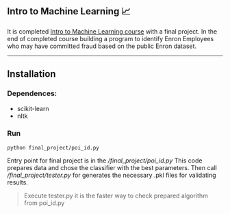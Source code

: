 ## Intro to Machine Learning :chart_with_upwards_trend:

It is completed [Intro to Machine Learning course](https://classroom.udacity.com/courses/ud120) with a final project. In the end of completed course building a program to identify Enron Employees who may have committed fraud based on the public Enron dataset.

- - - -

## Installation

### Dependences:
* scikit-learn
* nltk

### Run
`python final_project/poi_id.py`

Entry point for final project is in the _/final_project/poi_id.py_
This code prepares data and chose the classifier with the best parameters. Then call _/final_project/tester.py_ for generates the necessary .pkl files for validating results.
>Execute tester.py it is the faster way to check prepared algorithm from poi_id.py

